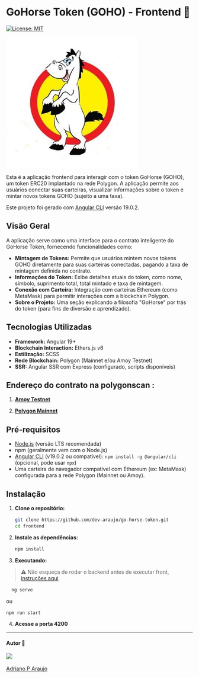 # GoHorse Token (GOHO) - Frontend 🐴

[![License: MIT](https://img.shields.io/badge/License-MIT-5965E0.svg?labelColor=121214&style=for-the-badge)](https://opensource.org/licenses/MIT)

![pé de pano](../assets/gohorse-pe-de-pano.jpg)

Esta é a aplicação frontend para interagir com o token GoHorse (GOHO), um token ERC20 implantado na rede Polygon. A aplicação permite aos usuários conectar suas carteiras, visualizar informações sobre o token e mintar novos tokens GOHO (sujeito a uma taxa).

Este projeto foi gerado com [Angular CLI](https://github.com/angular/angular-cli) versão 19.0.2.

## Visão Geral

A aplicação serve como uma interface para o contrato inteligente do GoHorse Token, fornecendo funcionalidades como:

- **Mintagem de Tokens:** Permite que usuários mintem novos tokens GOHO diretamente para suas carteiras conectadas, pagando a taxa de mintagem definida no contrato.
- **Informações do Token:** Exibe detalhes atuais do token, como nome, símbolo, suprimento total, total mintado e taxa de mintagem.
- **Conexão com Carteira:** Integração com carteiras Ethereum (como MetaMask) para permitir interações com a blockchain Polygon.
- **Sobre o Projeto:** Uma seção explicando a filosofia "GoHorse" por trás do token (para fins de diversão e aprendizado).

## Tecnologias Utilizadas

- **Framework:** Angular 19+
- **Blockchain Interaction:** Ethers.js v6
- **Estilização:** SCSS
- **Rede Blockchain:** Polygon (Mainnet e/ou Amoy Testnet)
- **SSR:** Angular SSR com Express (configurado, scripts disponíveis)

## Endereço do contrato na polygonscan :

1. **[Amoy Testnet](https://amoy.polygonscan.com/address/0xC7faFBAecD64b1448d9FEf1fF138bF1b08cf943b)**

2. **[Polygon Mainnet](https://polygonscan.com/address/0x7B7758077e51Bc1Be499eF9180f82E16019065cD)**

## Pré-requisitos

- [Node.js](https://nodejs.org/) (versão LTS recomendada)
- npm (geralmente vem com o Node.js)
- [Angular CLI](https://angular.dev/tools/cli) (v19.0.2 ou compatível): `npm install -g @angular/cli` (opcional, pode usar `npx`)
- Uma carteira de navegador compatível com Ethereum (ex: MetaMask) configurada para a rede Polygon (Mainnet ou Amoy).

## Instalação

1.  **Clone o repositório:**
    ```bash
    git clone https://github.com/dev-araujo/go-horse-token.git
    cd frontend
    ```
2.  **Instale as dependências:**

    ```bash
    npm install
    ```

3.  **Executando:**

> ⚠️ Não esqueça de rodar o backend antes de executar front, [instruções aqui](../backend/README.md)

```bash
  ng serve
```

ou

```bash
npm run start
```

4. **Acesse a porta 4200**

---

#### Autor 👷

<img src="https://media.licdn.com/dms/image/v2/D4D03AQFdtLzMPGq-iA/profile-displayphoto-shrink_200_200/B4DZXYBptVG8AY-/0/1743086067092?e=1749081600&v=beta&t=f3BTl84h34Tyak_VLwTjwH1ckx1jM_SrC7mGewpzMA4" width=120 />

[Adriano P Araujo](https://www.linkedin.com/in/araujocode/)
